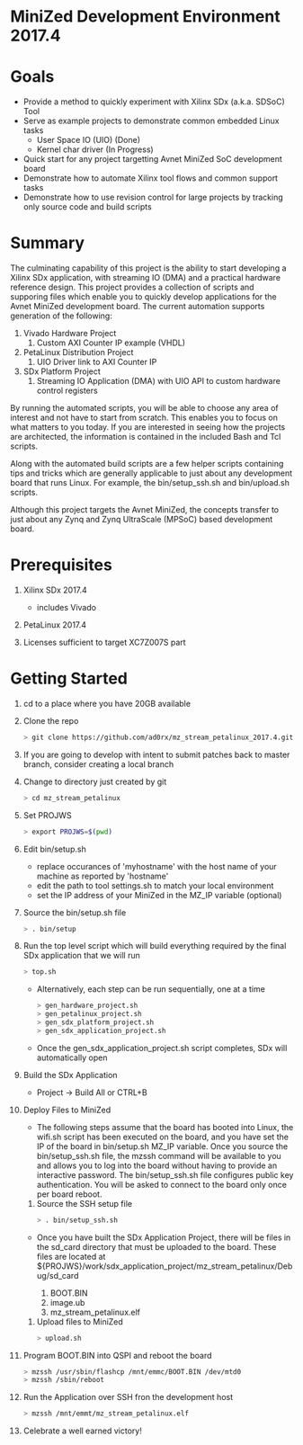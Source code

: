 # MiniZed Development Environment 2017.4

# Goals 
* Provide a method to quickly experiment with Xilinx SDx (a.k.a. SDSoC) Tool
* Serve as example projects to demonstrate common embedded Linux tasks
  * User Space IO (UIO) (Done)
  * Kernel char driver  (In Progress)
* Quick start for any project targetting Avnet MiniZed SoC development board
* Demonstrate how to automate Xilinx tool flows and common support tasks
* Demonstrate how to use revision control for large projects by tracking only source code and build scripts

# Summary
The culminating capability of this project is the ability to start developing a Xilinx SDx application, with streaming IO (DMA) and a practical hardware reference design. This project provides a collection of scripts and supporing files which enable you to quickly develop applications for the Avnet MiniZed development board. The current automation supports generation of the following:

1. Vivado Hardware Project
   1. Custom AXI Counter IP example (VHDL)
1. PetaLinux Distribution Project
   1. UIO Driver link to AXI Counter IP
1. SDx Platform Project
   1. Streaming IO Application (DMA) with UIO API to custom hardware control registers
   
By running the automated scripts, you will be able to choose any area of interest and not have to start from scratch. This enables you to focus on what matters to you today. If you are interested in seeing how the projects are architected, the information is contained in the included Bash and Tcl scripts.  

Along with the automated build scripts are a few helper scripts containing tips and tricks which are generally applicable to just about any development board that runs Linux. For example, the bin/setup_ssh.sh and bin/upload.sh scripts.

Although this project targets the Avnet MiniZed, the concepts transfer to just about any Zynq and Zynq UltraScale (MPSoC) based development board.

# Prerequisites

1. Xilinx SDx 2017.4 
   - includes Vivado
   
1. PetaLinux 2017.4 

1. Licenses sufficient to target XC7Z007S part

# Getting Started

1. cd to a place where you have 20GB available

1. Clone the repo
   ```sh
   > git clone https://github.com/ad0rx/mz_stream_petalinux_2017.4.git mz_stream_petalinux --depth 1
   ```

1. If you are going to develop with intent to submit patches back to master branch, 
   consider creating a local branch

1. Change to directory just created by git
   ```sh
   > cd mz_stream_petalinux
   ```

5. Set PROJWS
   ```sh
   > export PROJWS=$(pwd)
   ```

1. Edit bin/setup.sh
   - replace occurances of 'myhostname' with the host name of your machine as reported by 'hostname'
   - edit the path to tool settings.sh to match your local environment
   - set the IP address of your MiniZed in the MZ_IP variable (optional)
  
1. Source the bin/setup.sh file
   ```sh
   > . bin/setup
   ```

1. Run the top level script which will build everything required by the final
   SDx application that we will run
   ```sh
   > top.sh
   ```
   
   - Alternatively, each step can be run sequentially, one at a time
     ```sh
     > gen_hardware_project.sh
     > gen_petalinux_project.sh
     > gen_sdx_platform_project.sh
     > gen_sdx_application_project.sh
     ```
   - Once the gen_sdx_application_project.sh script completes, SDx will automatically open
   
1. Build the SDx Application

   - Project -> Build All or CTRL+B
   
1. Deploy Files to MiniZed

   - The following steps assume that the board has booted into Linux, the wifi.sh script has been executed on the board, and you have set the IP of the board in bin/setup.sh MZ_IP variable. Once you source the bin/setup_ssh.sh file, the mzssh command will be available to you and allows you to log into the board without having to provide an interactive password. The bin/setup_ssh.sh file configures public key authentication. You will be asked to connect to the board only once per board reboot.

   1. Source the SSH setup file
      ```sh
      > . bin/setup_ssh.sh
      ```

   - Once you have built the SDx Application Project, there will be files in the sd_card directory that must be uploaded to the board. These files are located at ${PROJWS}/work/sdx_application_project/mz_stream_petalinux/Debug/sd_card

     1. BOOT.BIN
     1. image.ub
     1. mz_stream_petalinux.elf
     
   1. Upload files to MiniZed
      ```sh
      > upload.sh
      ```

1. Program BOOT.BIN into QSPI and reboot the board
   ```sh
   > mzssh /usr/sbin/flashcp /mnt/emmc/BOOT.BIN /dev/mtd0
   > mzssh /sbin/reboot
   ```

1. Run the Application over SSH fron the development host
   ```sh
   > mzssh /mnt/emmt/mz_stream_petalinux.elf
   ```
   
1. Celebrate a well earned victory!
